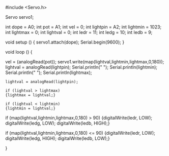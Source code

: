#include <Servo.h>

Servo servo1;

int dope = A0;
int pot = A1;
int vel = 0;
int lightpin = A2;
int lightmin = 1023;
int lightmax = 0;
int lightval = 0;
int ledr = 11;
int ledg = 10;
int ledb = 9;


void setup ()
{
  servo1.attach(dope);
  Serial.begin(9600);
}



void loop ()
{
  
  vel = (analogRead(pot)); 
  servo1.write(map(lightval,lightmin,lightmax,0,180));
  lightval = analogRead(lightpin);
  Serial.println("  ");
  Serial.println(lightmin);
  Serial.println("  ");
  Serial.println(lightmax);
  
    lightval = analogRead(lightpin);
    
    if (lightval > lightmax)
    {lightmax = lightval;}
    
    if (lightval < lightmin)
    {lightmin = lightval;}

  if (map(lightval,lightmin,lightmax,0,180) > 90)
  {digitalWrite(ledr, LOW);
  digitalWrite(ledg, LOW);
  digitalWrite(ledb, HIGH);}
  
  if (map(lightval,lightmin,lightmax,0,180) <= 90)
  {digitalWrite(ledr, LOW);
  digitalWrite(ledg, HIGH);
  digitalWrite(ledb, LOW);}
  
  
  
  
}


